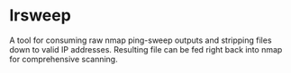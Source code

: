 # lrsweep

A tool for consuming raw nmap ping-sweep outputs and stripping files down to valid IP addresses. Resulting file can be fed right back into nmap for comprehensive scanning.
